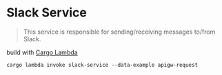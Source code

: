 # Slack Service

> This service is responsible for sending/receiving messages to/from Slack.

build with [Cargo Lambda](https://www.cargo-lambda.info/)

`cargo lambda invoke slack-service --data-example apigw-request`